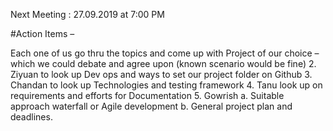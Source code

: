 Next Meeting : 27.09.2019 at 7:00 PM

#Action Items –

Each one of us go thru the topics and come up with Project of our choice – which we could debate and agree upon (known scenario would be fine)
2.	Ziyuan to look up Dev ops and ways to set our project folder on Github
3.	Chandan to look up Technologies and testing framework 
4.	Tanu look up on requirements and efforts for Documentation
5.	Gowrish 
a.	Suitable approach waterfall or Agile development
b.	General project plan and deadlines.

